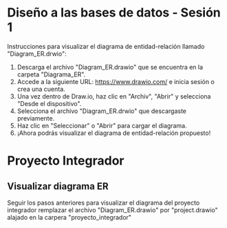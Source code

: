# Diseño a las bases de datos - Sesión 1
Instrucciones para visualizar el diagrama de entidad-relación llamado "Diagram_ER.drwio":

1. Descarga el archivo "Diagram_ER.drawio" que se encuentra en la carpeta "Diagrama_ER".
2. Accede a la siguiente URL: https://www.drawio.com/ e inicia sesión o crea una cuenta.
3. Una vez dentro de Draw.io, haz clic en "Archiv", "Abrir" y selecciona "Desde el dispositivo".
4. Selecciona el archivo "Diagram_ER.drwio" que descargaste previamente.
5. Haz clic en "Seleccionar" o "Abrir" para cargar el diagrama.
6. ¡Ahora podrás visualizar el diagrama de entidad-relación propuesto!


# Proyecto Integrador

## Visualizar diagrama ER

Seguir los pasos anteriores para visualizar el diagrama del proyecto integrador
remplazar el archivo "Diagram_ER.drawio" por "project.drawio" alajado en la carpera "proyecto_integrador"

